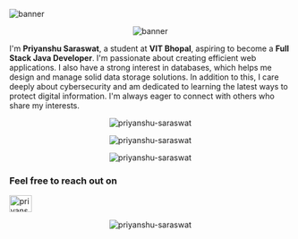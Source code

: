 ![banner](https://i.imgur.com/U2Urr40.png) 

<p align="center">
  <img src="https://i.imgur.com/XOi1snn.gif" alt="banner" />
</p>

I'm **Priyanshu Saraswat**, a student at **VIT Bhopal**, aspiring to become a **Full Stack Java Developer**. I'm passionate about creating efficient web applications. I also have a strong interest in databases, which helps me design and manage solid data storage solutions. In addition to this, I care deeply about cybersecurity and am dedicated to learning the latest ways to protect digital information.
I'm always eager to connect with others who share my interests.



<p align="center">
  <img src="https://github-readme-stats.vercel.app/api/top-langs?username=priyanshu-saraswat&show_icons=true&locale=en&layout=compact" alt="priyanshu-saraswat" />
</p>

<p align="center">
  <img src="https://github-readme-stats.vercel.app/api?username=priyanshu-saraswat&show_icons=true&locale=en" alt="priyanshu-saraswat" />
</p>

<p align="center">
  <img src="https://github-readme-streak-stats.herokuapp.com/?user=priyanshu-saraswat&" alt="priyanshu-saraswat" />
</p>


<h3 align="left">Feel free to reach out on </h3>
<p align="left">
<a href="https://linkedin.com/in/priyanshu-saraswat" target="blank"><img align="center" src="https://raw.githubusercontent.com/rahuldkjain/github-profile-readme-generator/master/src/images/icons/Social/linked-in-alt.svg" alt="priyanshu-saraswat" height="30" width="40" /></a>
</p>

<p align="center">
  <img src="https://komarev.com/ghpvc/?username=priyanshu-saraswat&label=Profile%20views&color=0e75b6&style=flat" alt="priyanshu-saraswat" />
</p>
